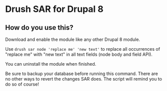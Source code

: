 # Drush SAR for Drupal 8

## How do you use this?

Download and enable the module like any other Drupal 8 module.

Use `drush sar node 'replace me' 'new text'` to replace all occurrences of
"replace me" with "new text" in all text fields (node body and field API).

You can uninstall the module when finished.

Be sure to backup your database before running this command.
There are no other ways to revert the changes SAR does.
The script will remind you to do so of course!
